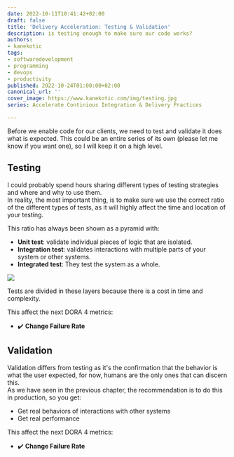 ```yaml
---
date: 2022-10-11T10:41:42+02:00
draft: false
title: 'Delivery Acceleration: Testing & Validation'
description: is testing enough to make sure our code works?
authors:
- kanekotic
tags:
- softwaredevelopment
- programming
- devops
- productivity
published: 2022-10-24T01:00:00+02:00
canonical_url: ''
cover_image: https://www.kanekotic.com/img/testing.jpg
series: Accelerate Continious Integration & Delivery Practices

---
```

Before we enable code for our clients, we need to test and validate it does what is expected. This could be an entire series of its own (please let me know if you want one), so I will keep it on a high level.

## Testing

I could probably spend hours sharing different types of testing strategies and where and why to use them.  
In reality, the most important thing, is to make sure we use the correct ratio of the different types of tests, as it will highly affect the time and location of your testing.

This ratio has always been shown as a pyramid with:

* **Unit test**: validate individual pieces of logic that are isolated.
* **Integration test**: validates interactions with multiple parts of your system or other systems.
* **Integrated test**: They test the system as a whole.

![](https://www.kanekotic.com/img/pyramid.jpeg)

Tests are divided in these layers because there is a cost in time and complexity.

This affect the next DORA 4 metrics:

* ✔️ **Change Failure Rate**

## Validation

Validation differs from testing as it's the confirmation that the behavior is what the user expected, for now, humans are the only ones that can discern this.  
As we have seen in the previous chapter, the recommendation is to do this in production, so you get:

* Get real behaviors of interactions with other systems
* Get real performance

This affect the next DORA 4 metrics:

* ✔️ **Change Failure Rate**